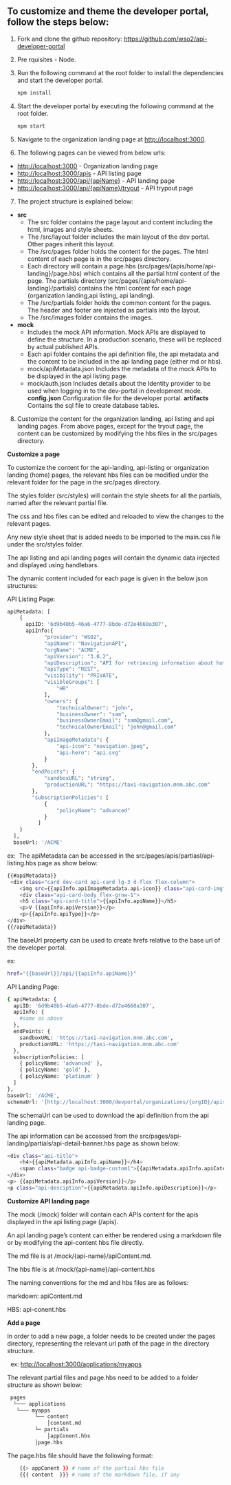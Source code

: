 **To customize and theme the developer portal, follow the steps below:**
--------------------

1. Fork and clone the github repository: https://github.com/wso2/api-developer-portal

2. Pre rquisites - Node.


3. Run the following command at the root folder to install the dependencies and start the developer portal.


   ```bash
   npm install
   ```


4. Start the developer portal by executing the following command at the root folder.
  
      ```bash
      npm start
      ``` 
5. Navigate to the organization landing page at [http://localhost:3000](http://localhost:3000/).

6. The following pages can be viewed from below urls:
- [http://localhost:3000](http://localhost:3000/) - Organization landing page
- [http://localhost:3000/apis](http://localhost:3000/apis) - API listing page
- [http://localhost:3000/api/{apiName}](http://localhost:3000/api/{apiName}) - API landing page
- [http://localhost:3000/api/{apiName}/tryout](http://localhost:3000/api/{apiName}/tryout) - API trypout page

7. The project structure is explained below:
  
  - **src**
     - The src folder contains the page layout and content including  the html, images and style sheets.
     - The /src/layout folder includes the main layout of the dev portal. Other pages inherit this layout.
     - The /src/pages folder holds the content for the pages. The html content of each page is in the src/pages directory.
     - Each directory will contain a page.hbs (src/pages/{apis/home/api-landing}/page.hbs) which contains all the partial html content of the page. The partials directory (src/pages/{apis/home/api-landing}/partials) contains the html content for each page (organization landing,api listing, api landing).
     - The /src/partials folder holds the common content for the pages. The header and footer are injected as partials into the layout.
     - The /src/images folder contains the images.  
  - **mock**
    - Includes the mock API information. Mock APIs are displayed to define the structure. In a production scenario, these will be replaced by actual published APIs.
    - Each api folder contains the api definition file, the api metadata and the content to be included in the api landing page (either md or hbs).
    - mock/apiMetadata.json Includes the metadata of the mock APIs to be displayed in the api listing page.
    - mock/auth.json Includes details about the Identity provider to be used when logging in to the dev-portal in development mode.
  **config.json**
  Configuration file for the developer portal.
  **artifacts**
  Contains the sql file to create database tables.

8. Customize the content for the organization landing, api listing and api landing pages.
   From above pages, except for the tryout page, the content can be customized by modifying the hbs files in the src/pages directory.

 **Customize a page**

To customize the content for the api-landing, api-listing or organization landing (home) pages, the relevant hbs files can be modified under the relevant folder for the page in the src/pages directory.

The styles folder (src/styles) will contain the style sheets for all the partials, named after the relevant partial file.

The css and hbs files can be edited and reloaded to view the changes to the relevant pages.

Any new style sheet that is added needs to be imported to the main.css file under the src/styles folder.

The api listing and api landing pages will contain the dynamic data injected and displayed using handlebars.

The dynamic content included for each page is given in the below json structures:

API Listing Page:
```bash
apiMetadata: [
    {
      apiID: '6d9b40b5-46a6-4777-8bde-d72e4660a307',
      apiInfo:{
            "provider": "WSO2",
            "apiName": "NavigationAPI",
            "orgName": "ACME",
            "apiVersion": "3.0.2",
            "apiDescription": "API for retrieving information about hotels and managing reservations",
            "apiType": "REST",
            "visibility": "PRIVATE",
            "visibleGroups": [
                "HR"
            ],
            "owners": {
                "technicalOwner": "john",
                "businessOwner": "sam",
                "businessOwnerEmail": "sam@gmail.com",
                "technicalOwnerEmail": "john@gmail.com"
            },
            "apiImageMetadata": {
                "api-icon": "navigation.jpeg",
                "api-hero": "api.svg"
            }
        },
        "endPoints": {
            "sandboxURL": "string",
            "productionURL": "https://taxi-navigation.mnm.abc.com"
        },
        "subscriptionPolicies": [
            {
                "policyName": "advanced"
            }        
          ]
    }
  ],
  baseUrl: '/ACME'
```
ex:  The apiMetadata can be accessed in the src/pages/apis/partiasl/api-listing.hbs page as show below:

``` bash
{{#apiMetadata}}
 <div class="card dev-card api-card lg-3 d-flex flex-column">
    <img src={{apiInfo.apiImageMetadata.api-icon}} class="api-card-img" alt="..." />
  	<div class="api-card-body flex-grow-1">
    <h5 class="api-card-title">{{apiInfo.apiName}}</h5>
    <p>V {{apiInfo.apiVersion}}</p>
    <p>{{apiInfo.apiType}}</p>
</div>
{{/apiMetadata}}

```

The baseUrl property can be used to create hrefs relative to the base url of the developer portal.

ex:
``` bash
href="{{baseUrl}}/api/{{apiInfo.apiName}}"
```

API Landing Page:
``` bash
{ apiMetadata: {
  apiID: '6d9b40b5-46a6-4777-8bde-d72e4660a307',
  apiInfo: {
    #same as above
  },
  endPoints: {
    sandboxURL: 'https://taxi-navigation.mnm.abc.com',
    productionURL: 'https://taxi-navigation.mnm.abc.com'
  },
  subscriptionPolicies: [
    { policyName: 'advanced' },
    { policyName: 'gold' },
    { policyName: 'platinum' }
  ]
},
baseUrl: '/ACME',
schemaUrl: '[http://localhost:3000/devportal/organizations/{orgID}/apis/{apiID}/template?fileName=apiDefinition.json](http://localhost:3000/devportal/organizations/{orgID}/apis/{apiID}/template?fileName=apiDefinition.json)' }
```
The schemaUrl can be used to download the api definition from the api landing page.

The api information can be accessed from the src/pages/api-landing/partials/api-detail-banner.hbs page as shown below:

``` bash
<div class="api-title">
    <h4>{{apiMetadata.apiInfo.apiName}}</h4>
    <span class="badge api-badge-custom1">{{apiMetadata.apiInfo.apiCategory}}</span>
</div>
<p> {{apiMetadata.apiInfo.apiVersion}}</p>
<p class="api-desciption">{{apiMetadata.apiInfo.apiDescription}}</p>
```
**Customize API landing page**

The mock (/mock) folder will contain each APIs content for the apis displayed in the api listing page (/apis).

An api landing page’s content can either be rendered using a markdown file or by modifying the api-content hbs file directly.

The md file is at /mock/{api-name}/apiContent.md.

The hbs file is at /mock/{api-name}/api-content.hbs

The naming conventions for the md and hbs files are as follows:

markdown: apiContent.md

HBS: api-conent.hbs

**Add a page**
 
In order to add a new page, a folder needs to be created under the pages directory, representing the relevant url path of the page in the directory structure.

  ex: [http://localhost:3000/applications/myapps](http://localhost:3000/applications/myapps)

The relevant partial files and page.hbs need to be added to a folder structure as shown below:
``` bash
 pages
  └─── applications
   └─── myapps
         └── content
             │content.md
         └─ partials
             │appConent.hbs  
         │page.hbs
```

The page.hbs file should have the following format:
``` bash
    {{> appConent }} # name of the partial hbs file
    {{{ content  }}} # name of the markdown file, if any
```
